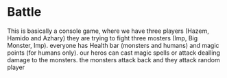 # Battle
This is basically a console game, where we have three players (Hazem, Hamido and Azhary) they are trying to fight three mosters (Imp, Big Monster, Imp).
everyone has Health bar (monsters and humans) and magic points (for humans only).
our heros can cast magic spells or attack dealling damage to the monsters.
the monsters attack back and they attack random player
